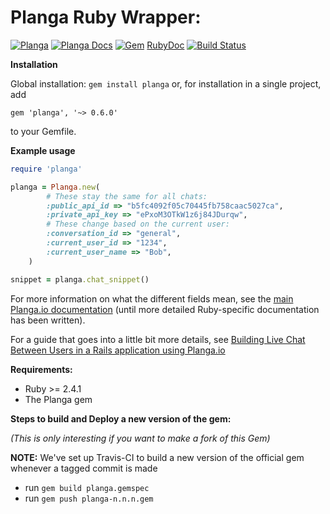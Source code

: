 Planga Ruby Wrapper:
====================

[![Planga](https://img.shields.io/badge/%F0%9F%98%8E%20planga-chat-ff00ff.svg)](http://www.planga.io/)
[![Planga Docs](https://img.shields.io/badge/planga-docs-lightgrey.svg)](http://www.planga.io/docs)
[![Gem](https://img.shields.io/gem/v/planga.svg)](https://rubygems.org/gems/planga)
[RubyDoc](https://www.rubydoc.info/github/ResiliaDev/planga-ruby/master)
[![Build Status](https://travis-ci.org/ResiliaDev/planga-ruby.svg?branch=master)](https://travis-ci.org/ResiliaDev/planga-ruby)

**Installation**

Global installation:
`gem install planga`
or, for installation in a single project, add
```
gem 'planga', '~> 0.6.0'
```
to your Gemfile.

**Example usage**

```ruby
require 'planga'

planga = Planga.new(
        # These stay the same for all chats:
        :public_api_id => "b5fc4092f05c70445fb758caac5027ca",
        :private_api_key => "ePxoM3OTkW1z6j84JDurqw",
        # These change based on the current user:
        :conversation_id => "general",
        :current_user_id => "1234",
        :current_user_name => "Bob",
    )

snippet = planga.chat_snippet()
```

For more information on what the different fields mean, see the [main Planga.io documentation](https://planga.io/docs) (until more detailed Ruby-specific documentation has been written).

For a guide that goes into a little bit more details, see [Building Live Chat Between Users in a Rails application using Planga.io](https://medium.com/@renevanpelt/building-live-chat-between-users-in-a-rails-application-91bc3a33b545)


**Requirements:**

* Ruby >= 2.4.1
* The Planga gem



**Steps to build and Deploy a new version of the gem:**

_(This is only interesting if you want to make a fork of this Gem)_

**NOTE:** We've set up Travis-CI to build a new version of the official gem whenever a tagged commit is made

* run `gem build planga.gemspec`
* run `gem push planga-n.n.n.gem`
